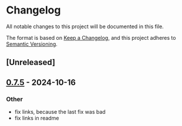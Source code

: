 # Changelog

All notable changes to this project will be documented in this file.

The format is based on [Keep a Changelog](https://keepachangelog.com/en/1.0.0/),
and this project adheres to [Semantic Versioning](https://semver.org/spec/v2.0.0.html).

## [Unreleased]

## [0.7.5](https://github.com/PlexSheep/pt/compare/libpt-v0.7.4...libpt-v0.7.5) - 2024-10-16

### Other

- fix links, because the last fix was bad
- fix links in readme
